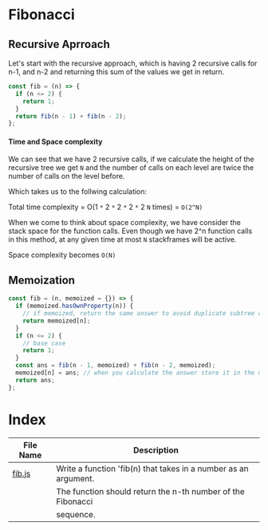 # Fibonacci

## Recursive Aprroach

Let's start with the recursive approach, which is having 2 recursive calls for n-1, and n-2 and returning this sum of the values we get in return.

```javascript
const fib = (n) => {
  if (n <= 2) {
    return 1;
  }
  return fib(n - 1) + fib(n - 2);
};
```

#### Time and Space complexity

We can see that we have 2 recursive calls, if we calculate the height of the recursive tree we get `N` and the number of calls on each level are twice the number of calls on the level before.

Which takes us to the follwing calculation:

Total time complexity = O(1 `*` 2 `*` 2 `*` 2 `*` 2 `N` times) = `O(2^N)`

When we come to think about space complexity, we have consider the stack space for the function calls. Even though we have 2^n function calls in this method, at any given time at most `N` stackframes will be active.

Space complexity becomes `O(N)`

## Memoization

```javascript
const fib = (n, memoized = {}) => {
  if (memoized.hasOwnProperty(n)) {
    // if memoized, return the same answer to avoid duplicate subtree creation
    return memoized[n];
  }
  if (n <= 2) {
    // base case
    return 1;
  }
  const ans = fib(n - 1, memoized) + fib(n - 2, memoized);
  memoized[n] = ans; // when you calculate the answer store it in the memoized map.
  return ans;
};
```

# Index

| File Name        | Description                                                     |
| ---------------- | --------------------------------------------------------------- |
| [fib.js](fib.js) | Write a function 'fib(n) that takes in a number as an argument. |
|                  | The function should return the n-th number of the Fibonacci     |
|                  | sequence.                                                       |
